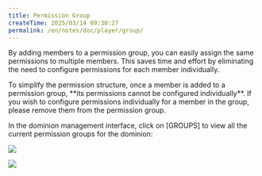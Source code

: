 ```yaml
---
title: Permission Group
createTime: 2025/03/14 09:30:27
permalink: /en/notes/doc/player/group/
---
```


By adding members to a permission group, you can easily assign the same permissions to multiple members.
This saves time and effort by eliminating the need to configure permissions for each member individually.

To simplify the permission structure, once a member is added to a permission group, \*\*its permissions cannot be
configured individually\*\*.
If you wish to configure permissions individually for a member in the group, please remove them from the permission
group.

In the dominion management interface, click on [GROUPS] to view all the current permission groups for the
dominion:

![](/player/group/1.png)

![](/player/group/2.png)